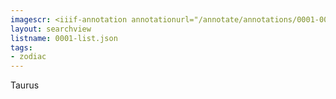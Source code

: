 ```yaml
---
imagescr: <iiif-annotation annotationurl="/annotate/annotations/0001-004.json" styling="image_only:true"></iiif-annotation>
layout: searchview
listname: 0001-list.json
tags:
- zodiac
---
```

Taurus